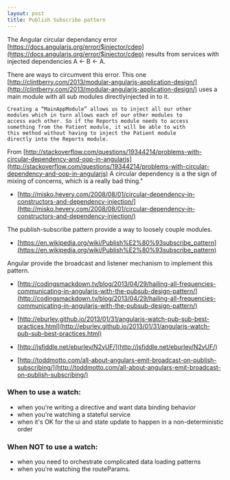 ```yaml
---
layout: post
title: Publish Subscribe pattern
---
```



The Angular circular dependancy error [https://docs.angularjs.org/error/$injector/cdep](https://docs.angularjs.org/error/$injector/cdep) results from services with injected dependencies A <- B <- A. 

There are ways to circumvent this error. This one [http://clintberry.com/2013/modular-angularjs-application-design/](http://clintberry.com/2013/modular-angularjs-application-design/) uses a main module with all sub modules directlyinjected in to it.

    Creating a “MainAppModule” allows us to inject all our other 
    modules which in turn allows each of our other modules to 
    access each other. So if the Reports module needs to access 
    something from the Patient module, it will be able to with 
    this method without having to inject the Patient module 
    directly into the Reports module.


From [http://stackoverflow.com/questions/19344214/problems-with-circular-dependency-and-oop-in-angularjs](http://stackoverflow.com/questions/19344214/problems-with-circular-dependency-and-oop-in-angularjs) A circular dependency is a the sign of mixing of concerns, which is a really bad thing."

* [http://misko.hevery.com/2008/08/01/circular-dependency-in-constructors-and-dependency-injection/](http://misko.hevery.com/2008/08/01/circular-dependency-in-constructors-and-dependency-injection/)

The publish-subscribe pattern provide a way to loosely couple modules. 

* [https://en.wikipedia.org/wiki/Publish%E2%80%93subscribe_pattern](https://en.wikipedia.org/wiki/Publish%E2%80%93subscribe_pattern)

Angular provide the broadcast and listener mechanism to implement this pattern. 

* [http://codingsmackdown.tv/blog/2013/04/29/hailing-all-frequencies-communicating-in-angularjs-with-the-pubsub-design-pattern/](http://codingsmackdown.tv/blog/2013/04/29/hailing-all-frequencies-communicating-in-angularjs-with-the-pubsub-design-pattern/)

* [http://eburley.github.io/2013/01/31/angularjs-watch-pub-sub-best-practices.html](http://eburley.github.io/2013/01/31/angularjs-watch-pub-sub-best-practices.html)

* [http://jsfiddle.net/eburley/N2yUF/](http://jsfiddle.net/eburley/N2yUF/)

* [http://toddmotto.com/all-about-angulars-emit-broadcast-on-publish-subscribing/](http://toddmotto.com/all-about-angulars-emit-broadcast-on-publish-subscribing/)


### When to use a watch:

* when you're writing a directive and want data binding behavior
* when you're watching a stateful service
* when it's OK for the ui and state update to happen in a non-deterministic order

### When NOT to use a watch:

* when you need to orchestrate complicated data loading patterns
* when you're watching the routeParams.


